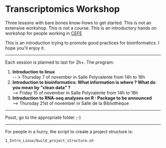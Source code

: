 # Transcriptomics Workshop

Three lessons with bare bones know-hows to get started.
This is not an extensive workshop.
This is not a course.
This is an introductory hands on workshop for people working in [CEFE](https://www.cefe.cnrs.fr/fr/)

This is an introduction trying to promote good practices for bioinformatics.
I hope you'll enjoy it.

----

Each session is planned to last for 2h+. The program:

1. **Introduction to linux**  
-- > Thursday 7 of november in Salle Polyvalente from 14h to 16h  
2. **Introduction to bioinformatics: What information is where ? What do you mean by "clean data" ?**  
--> Friday 15 of november in Salle Polyvalente from 14h to 16h
3. **Introduction to RNA-seq analyses on R : Package to be announced**  
--> Thursday 21st of november in Salle de la Bibliothèque

----

Pssst, go to the appropriate folder ;-)

----

For people in a hurry, the script to create a project structure is:

`1_Intro_Linux/build_project_structure.sh`

